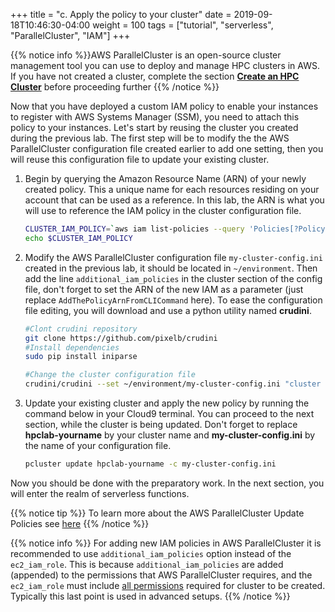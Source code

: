 +++
title = "c. Apply the policy to your cluster"
date = 2019-09-18T10:46:30-04:00
weight = 100
tags = ["tutorial", "serverless", "ParallelCluster", "IAM"]
+++

{{% notice info %}}AWS ParallelCluster is an open-source cluster management tool you can use to deploy and manage HPC clusters in AWS. If you have not created a cluster, complete the section [**Create an HPC Cluster**](/03-hpc-aws-parallelcluster-workshop.html) before proceeding further
{{% /notice %}}

Now that you have deployed a custom IAM policy to enable your instances to register with AWS Systems Manager (SSM), you need to attach this policy to your instances. Let's start by reusing the cluster you created during the previous lab. The first step will be to modify the the AWS ParallelCluster configuration file created earlier to add one setting, then you will reuse this configuration file to update your existing cluster.

1. Begin by querying the Amazon Resource Name (ARN) of your newly created policy. This a unique name for each resources residing on your account that can be used as a reference. In this lab, the ARN is what you will use to reference the IAM policy in the cluster configuration file.

   ```bash
   CLUSTER_IAM_POLICY=`aws iam list-policies --query 'Policies[?PolicyName==\`pclusterSSM\`].Arn' --output text`
   echo $CLUSTER_IAM_POLICY
   ```

2. Modify the AWS ParallelCluster configuration file `my-cluster-config.ini` created in the previous lab, it should be located in `~/environment`. Then add the line `additional_iam_policies` in the cluster section of the config file, don't forget to set the ARN of the new IAM as a parameter (just replace `AddThePolicyArnFromCLICommand` here). To ease the configuration file editing, you will download and use a python utility named **crudini**.

   ```bash
   #Clont crudini repository
   git clone https://github.com/pixelb/crudini
   #Install dependencies
   sudo pip install iniparse

   #Change the cluster configuration file
   crudini/crudini --set ~/environment/my-cluster-config.ini "cluster default" additional_iam_policies "$CLUSTER_IAM_POLICY"
   ```

3. Update your existing cluster and apply the new policy by running the command below in your Cloud9 terminal. You can proceed to the next section, while the cluster is being updated. Don't forget to replace **hpclab-yourname** by your cluster name and **my-cluster-config.ini** by the name of your configuration file.

   ```bash
   pcluster update hpclab-yourname -c my-cluster-config.ini
   ```

Now you should be done with the preparatory work. In the next section, you will enter the realm of serverless functions.


{{% notice tip %}}
To learn more about the AWS ParallelCluster Update Policies see [here](https://docs.aws.amazon.com/parallelcluster/latest/ug/using-pcluster-update.html)
{{% /notice %}}

{{% notice info %}}
For adding new IAM policies in AWS ParallelCluster it is recommended to use `additional_iam_policies` option instead of the `ec2_iam_role`. This is because `additional_iam_policies` are added (appended) to the permissions that AWS ParallelCluster requires, and the `ec2_iam_role` must include [all permissions](https://docs.aws.amazon.com/parallelcluster/latest/ug/iam.html) required for cluster to be created. Typically this last point is used in advanced setups.
{{% /notice %}}
